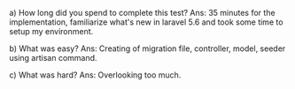 a) How long did you spend to complete this test?
  Ans: 35 minutes for the implementation, familiarize what's new in laravel 5.6 and took some time to setup my environment.

b) What was easy?
  Ans: Creating of migration file, controller, model, seeder using artisan command.

c) What was hard?
  Ans: Overlooking too much.
